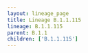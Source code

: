 ```yaml
---
layout: lineage_page
title: Lineage B.1.1.115
lineage: B.1.1.115
parent: B.1.1
children: ['B.1.1.115']
---
```

